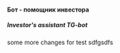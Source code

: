 #### Бот - помощник инвестора

##### Investor's assistant TG-bot

some more changes for test sdfgsdfs